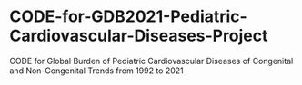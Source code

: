 # CODE-for-GDB2021-Pediatric-Cardiovascular-Diseases-Project
CODE for Global Burden of Pediatric Cardiovascular Diseases of Congenital and Non-Congenital Trends from 1992 to 2021
